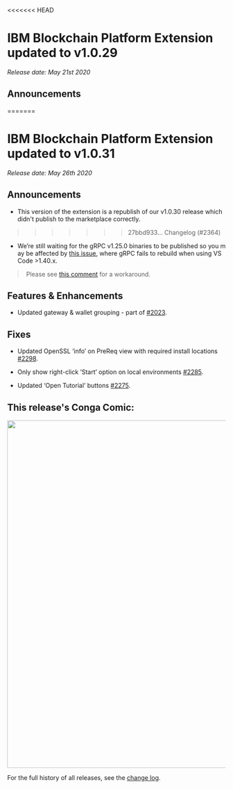 <<<<<<< HEAD
# IBM Blockchain Platform Extension updated to v1.0.29
_Release date: May 21st 2020_

Announcements
---
=======
# IBM Blockchain Platform Extension updated to v1.0.31
_Release date: May 26th 2020_

Announcements
---
* This version of the extension is a republish of our v1.0.30 release which didn't publish to the marketplace correctly.

>>>>>>> 27bbd933... Changelog (#2364)
* We’re still waiting for the gRPC v1.25.0 binaries to be published so you may be affected by [this issue](https://github.com/IBM-Blockchain/blockchain-vscode-extension/issues/1621), where gRPC fails to rebuild when using VS Code >1.40.x.
 > Please see [this comment](https://github.com/IBM-Blockchain/blockchain-vscode-extension/issues/1621#issuecomment-552926559) for a workaround. 

Features & Enhancements
---
* Updated gateway & wallet grouping - part of [#2023](https://github.com/IBM-Blockchain/blockchain-vscode-extension/issues/2023).

Fixes
---
* Updated OpenSSL ‘info’ on PreReq view with required install locations [#2298](https://github.com/IBM-Blockchain/blockchain-vscode-extension/issues/2298).

* Only show right-click ‘Start’ option on local environments [#2285](https://github.com/IBM-Blockchain/blockchain-vscode-extension/issues/2285).

* Updated ‘Open Tutorial’ buttons [#2275](https://github.com/IBM-Blockchain/blockchain-vscode-extension/pull/2275).


This release's Conga Comic:
---
<img src="https://congacomic.github.io/assets/img/blockheight-73.jpg" width="800">

For the full history of all releases, see the [change log](https://marketplace.visualstudio.com/items/IBMBlockchain.ibm-blockchain-platform/changelog).